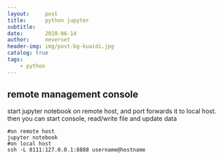 ```yaml
---
layout:     post
title:      python jupyter
subtitle:   
date:       2020-06-14
author:     neverset
header-img: img/post-bg-kuaidi.jpg
catalog: true
tags:
    - python
---
```


## remote management console
start jupyter notebook on remote host, and port forwards it to local host. then you can start console, read/write file and update data

    #on remote host
    jupyter notebook
    #on local host
    ssh -L 8111:127.0.0.1:8888 username@hostname